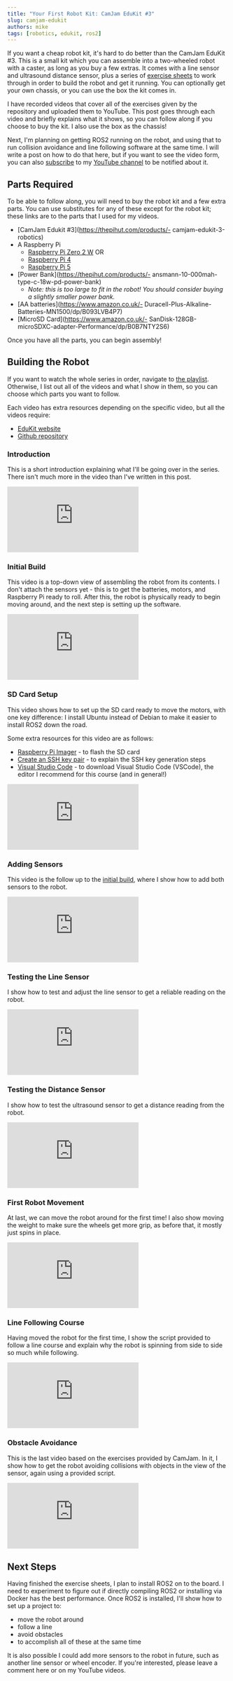 ```yaml
---
title: "Your First Robot Kit: CamJam EduKit #3"
slug: camjam-edukit
authors: mike
tags: [robotics, edukit, ros2]
---
```


If you want a cheap robot kit, it's hard to do better than the CamJam EduKit #3. This is a small kit which you can assemble into a two-wheeled robot with a caster, as long as you buy a few extras. It comes with a line sensor and ultrasound distance sensor, plus a series of [exercise sheets](https://github.com/CamJam-EduKit/EduKit3/tree/master/CamJam%20Edukit%203%20-%20GPIO%20Zero) to work through in order to build the robot and get it running. You can optionally get your own chassis, or you can use the box the kit comes in.

I have recorded videos that cover all of the exercises given by the repository and uploaded them to YouTube. This post goes through each video and briefly explains what it shows, so you can follow along if you choose to buy the kit. I also use the box as the chassis!

Next, I'm planning on getting ROS2 running on the robot, and using that to run collision avoidance and line following software at the same time. I will write a post on how to do that here, but if you want to see the video form, you can also [subscribe](https://www.youtube.com/@mikelikesrobots?sub_confirmation=1) to my [YouTube channel](https://www.youtube.com/@mikelikesrobots) to be notified about it.

## Parts Required

To be able to follow along, you will need to buy the robot kit and a few extra parts. You can use substitutes for any of these except for the robot kit; these links are to the parts that I used for my videos.

- [CamJam Edukit #3](https://thepihut.com/products/- camjam-edukit-3-robotics)
- A Raspberry Pi
  - [Raspberry Pi Zero 2 W](https://thepihut.com/products/raspberry-pi-zero-2) OR
  - [Raspberry Pi 4](https://www.amazon.co.uk/Raspberry-Pi-Model-4GB/dp/B09TTNF8BT?)
  - [Raspberry Pi 5](https://www.amazon.co.uk/Raspberry-Pi-SC1112-5-8GB/dp/B0CK3L9WD3)
- [Power Bank](https://thepihut.com/products/- ansmann-10-000mah-type-c-18w-pd-power-bank)
  - *Note: this is too large to fit in the robot! You should consider buying a slightly smaller power bank.*
- [AA batteries](https://www.amazon.co.uk/- Duracell-Plus-Alkaline-Batteries-MN1500/dp/B093LVB4P7)
- [MicroSD Card](https://www.amazon.co.uk/- SanDisk-128GB-microSDXC-adapter-Performance/dp/B0B7NTY2S6)

Once you have all the parts, you can begin assembly!

## Building the Robot

If you want to watch the whole series in order, navigate to [the playlist](https://www.youtube.com/playlist?list=PLBrq1OKRHMwUbbujTlmt1YGRzL9O0LfNJ). Otherwise, I list out all of the videos and what I show in them, so you can choose which parts you want to follow.

Each video has extra resources depending on the specific video, but all the videos require:
- [EduKit website](https://camjam.me/?page_id=1035)
- [Github repository](https://github.com/CamJam-EduKit/EduKit3)

### Introduction

This is a short introduction explaining what I'll be going over in the series. There isn't much more in the video than I've written in this post.

<iframe class="youtube-video" src="https://www.youtube.com/embed/dH0sKmp1DMw?si=G50w2s7UHqu79fkF" title="YouTube video player" frameborder="0" allow="accelerometer; autoplay; clipboard-write; encrypted-media; gyroscope; picture-in-picture; web-share" referrerpolicy="strict-origin-when-cross-origin" allowfullscreen></iframe>

### Initial Build

This video is a top-down view of assembling the robot from its contents. I don't attach the sensors yet - this is to get the batteries, motors, and Raspberry Pi ready to roll. After this, the robot is physically ready to begin moving around, and the next step is setting up the software.

<iframe class="youtube-video" src="https://www.youtube.com/embed/q2bKTyTTquU?si=lHksN2IWe81UJbdx" title="YouTube video player" frameborder="0" allow="accelerometer; autoplay; clipboard-write; encrypted-media; gyroscope; picture-in-picture; web-share" referrerpolicy="strict-origin-when-cross-origin" allowfullscreen></iframe>

### SD Card Setup

This video shows how to set up the SD card ready to move the motors, with one key difference: I install Ubuntu instead of Debian to make it easier to install ROS2 down the road.

Some extra resources for this video are as follows:

- [Raspberry Pi Imager](https://www.raspberrypi.com/software/) - to flash the SD card
- [Create an SSH key pair](https://learn.microsoft.com/en-us/viva/glint/setup/sftp-ssh-key-gen) - to explain the SSH key generation steps
- [Visual Studio Code](https://code.visualstudio.com/download) - to download Visual Studio Code (VSCode), the editor I recommend for this course (and in general!)

<iframe class="youtube-video" src="https://www.youtube.com/embed/MzBFo65xnbA?si=x1cZMRTW8Q_fpZin" title="YouTube video player" frameborder="0" allow="accelerometer; autoplay; clipboard-write; encrypted-media; gyroscope; picture-in-picture; web-share" referrerpolicy="strict-origin-when-cross-origin" allowfullscreen></iframe>

### Adding Sensors

This video is the follow up to the [initial build](#initial-build), where I show how to add both sensors to the robot.

<iframe class="youtube-video" src="https://www.youtube.com/embed/oPJ07Bl87Ts?si=hIJ9flpp0muP8JX9" title="YouTube video player" frameborder="0" allow="accelerometer; autoplay; clipboard-write; encrypted-media; gyroscope; picture-in-picture; web-share" referrerpolicy="strict-origin-when-cross-origin" allowfullscreen></iframe>

### Testing the Line Sensor

I show how to test and adjust the line sensor to get a reliable reading on the robot.

<iframe class="youtube-video" src="https://www.youtube.com/embed/1jSZvPHQuDo?si=17B0eTIS7gtn4DYm" title="YouTube video player" frameborder="0" allow="accelerometer; autoplay; clipboard-write; encrypted-media; gyroscope; picture-in-picture; web-share" referrerpolicy="strict-origin-when-cross-origin" allowfullscreen></iframe>

### Testing the Distance Sensor

I show how to test the ultrasound sensor to get a distance reading from the robot.

<iframe class="youtube-video" src="https://www.youtube.com/embed/WDr2CTLzRRg?si=aTFBnU5qWztyyD78" title="YouTube video player" frameborder="0" allow="accelerometer; autoplay; clipboard-write; encrypted-media; gyroscope; picture-in-picture; web-share" referrerpolicy="strict-origin-when-cross-origin" allowfullscreen></iframe>

### First Robot Movement

At last, we can move the robot around for the first time! I also show moving the weight to make sure the wheels get more grip, as before that, it mostly just spins in place.

<iframe class="youtube-video" src="https://www.youtube.com/embed/ZzPUg-0znsI?si=9nzTiLR7aWEXuo9Z" title="YouTube video player" frameborder="0" allow="accelerometer; autoplay; clipboard-write; encrypted-media; gyroscope; picture-in-picture; web-share" referrerpolicy="strict-origin-when-cross-origin" allowfullscreen></iframe>

### Line Following Course

Having moved the robot for the first time, I show the script provided to follow a line course and explain why the robot is spinning from side to side so much while following.

<iframe class="youtube-video" src="https://www.youtube.com/embed/0NGg4-DZkBA?si=KHpJUi-CYtXXdgAy" title="YouTube video player" frameborder="0" allow="accelerometer; autoplay; clipboard-write; encrypted-media; gyroscope; picture-in-picture; web-share" referrerpolicy="strict-origin-when-cross-origin" allowfullscreen></iframe>

### Obstacle Avoidance

This is the last video based on the exercises provided by CamJam. In it, I show how to get the robot avoiding collisions with objects in the view of the sensor, again using a provided script.

<iframe class="youtube-video" src="https://www.youtube.com/embed/CSdSrhLD8iQ?si=vM7m1NXKVDkYFiz4" title="YouTube video player" frameborder="0" allow="accelerometer; autoplay; clipboard-write; encrypted-media; gyroscope; picture-in-picture; web-share" referrerpolicy="strict-origin-when-cross-origin" allowfullscreen></iframe>

## Next Steps

Having finished the exercise sheets, I plan to install ROS2 on to the board. I need to experiment to figure out if directly compiling ROS2 or installing via Docker has the best performance. Once ROS2 is installed, I'll show how to set up a project to:
- move the robot around
- follow a line
- avoid obstacles
- to accomplish all of these at the same time

It is also possible I could add more sensors to the robot in future, such as another line sensor or wheel encoder. If you're interested, please leave a comment here or on my YouTube videos.
